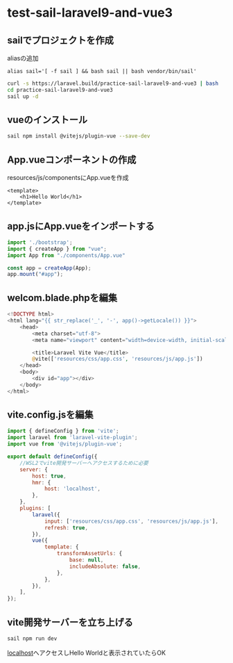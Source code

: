 # test-sail-laravel9-and-vue3

## sailでプロジェクトを作成

aliasの追加
```.bashrc
alias sail='[ -f sail ] && bash sail || bash vendor/bin/sail'
```

```bash
curl -s https://laravel.build/practice-sail-laravel9-and-vue3 | bash
cd practice-sail-laravel9-and-vue3
sail up -d
```

## vueのインストール

```bash
sail npm install @vitejs/plugin-vue --save-dev
```

## App.vueコンポーネントの作成
resources/js/componentsにApp.vueを作成

```vue
<template>
    <h1>Hello World</h1>
</template>
```

## app.jsにApp.vueをインポートする

```js
import './bootstrap';
import { createApp } from "vue";
import App from "./components/App.vue"

const app = createApp(App);
app.mount("#app");
```

## welcom.blade.phpを編集
```php
<!DOCTYPE html>
<html lang="{{ str_replace('_', '-', app()->getLocale()) }}">
    <head>
        <meta charset="utf-8">
        <meta name="viewport" content="width=device-width, initial-scale=1">

        <title>Laravel Vite Vue</title>
        @vite(['resources/css/app.css', 'resources/js/app.js'])
    </head>
    <body>
        <div id="app"></div>
    </body>
</html>
```

## vite.config.jsを編集

```js
import { defineConfig } from 'vite';
import laravel from 'laravel-vite-plugin';
import vue from '@vitejs/plugin-vue';

export default defineConfig({
    //WSL2でvite開発サーバーへアクセスするために必要
    server: {
        host: true,
        hmr: {
            host: 'localhost',
        },
    },
    plugins: [
        laravel({
            input: ['resources/css/app.css', 'resources/js/app.js'],
            refresh: true,
        }),
        vue({
            template: {
                transformAssetUrls: {
                    base: null,
                    includeAbsolute: false,
                },
            },
        }),
    ],
});
```

## vite開発サーバーを立ち上げる

```bash
sail npm run dev
```

[localhost](http://localhost/)へアクセスしHello Worldと表示されていたらOK